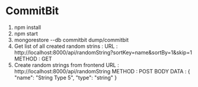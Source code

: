 # CommitBit

1. npm install
2. npm start
3. mongorestore --db commitbit dump/commitbit
4. Get list of all created random strins :
   URL : http://localhost:8000/api/randomString?sortKey=name&sortBy=1&skip=1
   METHOD : GET
5. Create random strings from frontend
   URL : http://localhost:8000/api/randomString
   METHOD : POST
   BODY DATA : {
    "name": "String Type 5",
    "type": "string"
}
